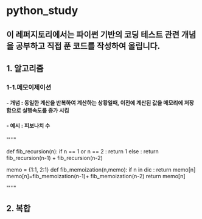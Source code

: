 # python_study
## 이 레퍼지토리에서는 파이썬 기반의 코딩 테스트 관련 개념을 공부하고 직접 푼 코드를 작성하여 올립니다. 
## 1. 알고리즘
 ### 1-1.메모이제이션   
   #### - 개념 : 동일한 계산을 반복하여 계산하는 상황일때, 이전에 계산된 값을 메모리에 저장함으로 실행속도를 증가 시킴
   #### - 예시 : 피보나치 수 
  "'''"    
  
   def fib_recursion(n):
     if n == 1 or n == 2 :
       return 1
     else :
       return fib_recursion(n-1) + fib_recursion(n-2)
   
   memo = {1:1, 2:1} 
   def fib_memoization(n,memo):
     if  n in dic :
       return memo[n]
     memo[n]=fib_memoization(n-1)+ fib_memoization(n-2)
     return memo[n]

  
  "'''"
     
## 2. 복합  

